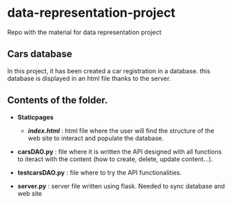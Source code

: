 # data-representation-project
Repo with the material for data representation project

## Cars database

In this project, it has been created a car registration in a database. this database is displayed in an html file thanks to the server.

## Contents of the folder.

- **Staticpages**
    - ***index.html*** : html file where the user will find the structure of the web site to interact and populate the database.

- **carsDAO.py** : file where it is written the API designed with all functions to iteract with the content (how to create, delete, update content...).

- **testcarsDAO.py** : file where to try the API functionalities.

- **server.py** : server file written using flask. Needed to sync database and web site
